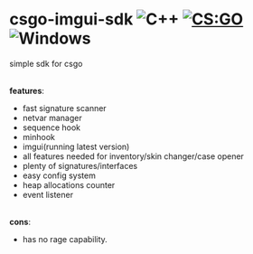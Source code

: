 # csgo-imgui-sdk ![C++](https://img.shields.io/badge/language-C%2B%2B-%23f34b7d.svg) [![CS:GO](https://img.shields.io/badge/game-CS%3AGO-yellow.svg)](https://store.steampowered.com/app/730/CounterStrike_Global_Offensive/) ![Windows](https://img.shields.io/badge/platform-Windows-0078d7.svg)

simple sdk for csgo

<br/>**features**:
- fast signature scanner
- netvar manager
- sequence hook
- minhook
- imgui(running latest version)
- all features needed for inventory/skin changer/case opener
- plenty of signatures/interfaces
- easy config system
- heap allocations counter
- event listener

<br/>**cons**:
- has no rage capability.

